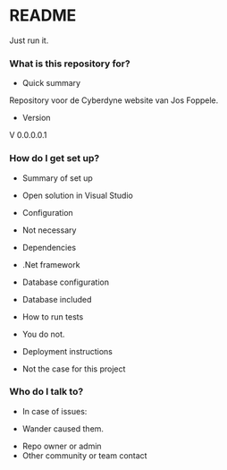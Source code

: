 # README #

Just run it.

### What is this repository for? ###

* Quick summary

Repository voor de Cyberdyne website van Jos Foppele.

* Version

V 0.0.0.0.1

### How do I get set up? ###

* Summary of set up
- Open solution in Visual Studio
* Configuration
- Not necessary
* Dependencies
- .Net framework
* Database configuration
- Database included
* How to run tests
- You do not.
* Deployment instructions
- Not the case for this project

### Who do I talk to? ###

* In case of issues:
- Wander caused them.
* Repo owner or admin
* Other community or team contact